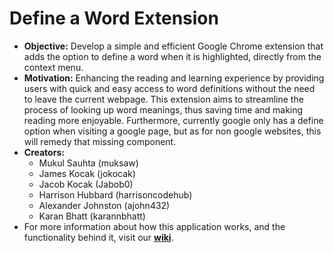 # Define a Word Extension
- **Objective:** Develop a simple and efficient Google Chrome extension that adds the option to define a word when it is highlighted, directly from the context menu.
- **Motivation:** Enhancing the reading and learning experience by providing users with quick and easy access to word definitions without the need to leave the current webpage. This extension aims to streamline the process of looking up word meanings, thus saving time and making reading more enjoyable. Furthermore, currently google only has a define option when visiting a google page, but as for non google websites, this will remedy that missing component.
- **Creators:**
  - Mukul Sauhta (muksaw)
  - James Kocak (jokocak)
  - Jacob Kocak (Jabob0)
  - Harrison Hubbard (harrisoncodehub) 
  - Alexander Johnston (ajohn432)
  - Karan Bhatt (karannbhatt)
- For more information about how this application works, and the functionality behind it, visit our [**wiki**](https://github.com/muksaw/DefineWord/wiki).

